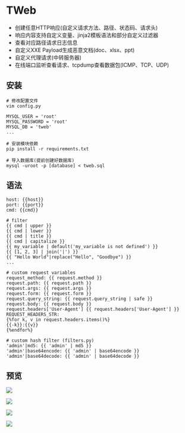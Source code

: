 # TWeb

- 创建任意HTTP响应(自定义请求方法、路径、状态码、请求头)
- 响应内容支持自定义变量、jinja2模板语法和部分自定义过滤器
- 查看对应路径请求日志信息
- 自定义XXE Payload生成恶意文档(doc、xlsx、ppt)
- 自定义代理请求(中转服务器)
- 在线端口监听查看请求、tcpdump查看数据包(ICMP、TCP、UDP)

## 安装

```
# 修改配置文件
vim config.py

MYSQL_USER = 'root'
MYSQL_PASSWORD = 'root'
MYSQL_DB = 'tweb'
...

# 安装模块依赖
pip install -r requirements.txt

# 导入数据库(提前创建好数据库)
mysql -uroot -p [database] < tweb.sql
```

## 语法
```
host: {{host}}
port: {{port}}
cmd: {{cmd}}

# filter
{{ cmd | upper }}
{{ cmd | lower }}
{{ cmd | title }}
{{ cmd | capitalize }}
{{ my_variable | default('my_variable is not defined') }}
{{ [1, 2, 3] | join('|') }}
{{ "Hello World"|replace("Hello", "Goodbye") }}
...

# custom request variables
request_method: {{ request.method }}
request.path: {{ request.path }}
request.args: {{ request.args }}
request.form: {{ request.form }}
request.query_string: {{ request.query_string | safe }}
request.body: {{ request.body }}
request.headers['User-Agent'] {{ request.headers['User-Agent'] }}
REQUEST_HEADERS_STR:
{%for k, v in request.headers.items()%}
{{-k}}:{{v}}
{%endfor%}

# custom hash filter (filters.py)
'admin'|md5: {{ 'admin' | md5 }}
'admin'|base64encode: {{ 'admin' | base64encode }}
'admin'|base64decode: {{ 'admin' | base64decode }}
```

## 预览
![](https://i.loli.net/2018/09/10/5b954f0cac8f0.jpg)

![](https://i.loli.net/2018/09/10/5b955359b3286.jpg)

![](https://i.loli.net/2018/09/10/5b954fc3bc24d.jpg)

![](https://i.loli.net/2018/09/10/5b95500f49cdd.jpg)
